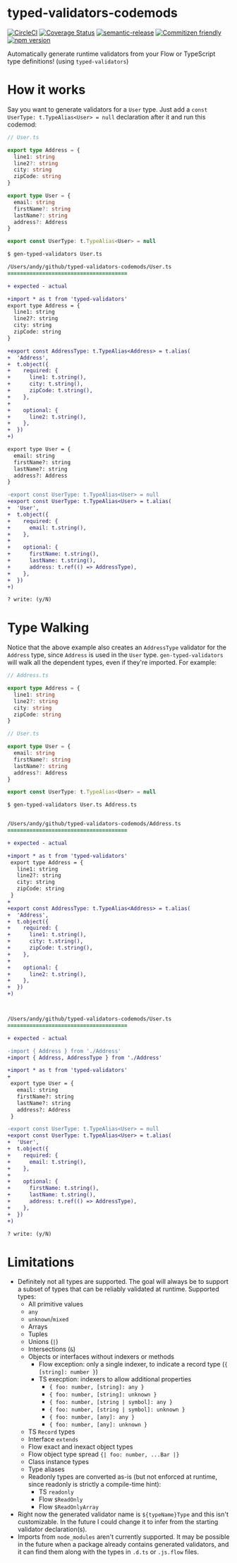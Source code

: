 # typed-validators-codemods

[![CircleCI](https://circleci.com/gh/jcoreio/typed-validators-codemods.svg?style=svg)](https://circleci.com/gh/jcoreio/typed-validators-codemods)
[![Coverage Status](https://codecov.io/gh/jcoreio/typed-validators-codemods/branch/master/graph/badge.svg)](https://codecov.io/gh/jcoreio/typed-validators-codemods)
[![semantic-release](https://img.shields.io/badge/%20%20%F0%9F%93%A6%F0%9F%9A%80-semantic--release-e10079.svg)](https://github.com/semantic-release/semantic-release)
[![Commitizen friendly](https://img.shields.io/badge/commitizen-friendly-brightgreen.svg)](http://commitizen.github.io/cz-cli/)
[![npm version](https://badge.fury.io/js/typed-validators-codemods.svg)](https://badge.fury.io/js/typed-validators-codemods)

Automatically generate runtime validators from your Flow or TypeScript type definitions! (using `typed-validators`)

# How it works

Say you want to generate validators for a `User` type. Just add a `const UserType: t.TypeAlias<User> = null` declaration
after it and run this codemod:

```ts
// User.ts

export type Address = {
  line1: string
  line2?: string
  city: string
  zipCode: string
}

export type User = {
  email: string
  firstName?: string
  lastName?: string
  address?: Address
}

export const UserType: t.TypeAlias<User> = null
```

```diff
$ gen-typed-validators User.ts

/Users/andy/github/typed-validators-codemods/User.ts
======================================

+ expected - actual

+import * as t from 'typed-validators'
export type Address = {
  line1: string
  line2?: string
  city: string
  zipCode: string
}

+export const AddressType: t.TypeAlias<Address> = t.alias(
+  'Address',
+  t.object({
+    required: {
+      line1: t.string(),
+      city: t.string(),
+      zipCode: t.string(),
+    },
+
+    optional: {
+      line2: t.string(),
+    },
+  })
+)

export type User = {
  email: string
  firstName?: string
  lastName?: string
  address?: Address
}

-export const UserType: t.TypeAlias<User> = null
+export const UserType: t.TypeAlias<User> = t.alias(
+  'User',
+  t.object({
+    required: {
+      email: t.string(),
+    },
+
+    optional: {
+      firstName: t.string(),
+      lastName: t.string(),
+      address: t.ref(() => AddressType),
+    },
+  })
+)

? write: (y/N)
```

# Type Walking

Notice that the above example also creates an `AddressType` validator for the `Address` type, since `Address` is used in the `User` type. `gen-typed-validators` will walk all the dependent
types, even if they're imported. For example:

```ts
// Address.ts

export type Address = {
  line1: string
  line2?: string
  city: string
  zipCode: string
}

// User.ts

export type User = {
  email: string
  firstName?: string
  lastName?: string
  address?: Address
}

export const UserType: t.TypeAlias<User> = null
```

```diff
$ gen-typed-validators User.ts Address.ts


/Users/andy/github/typed-validators-codemods/Address.ts
======================================

+ expected - actual

+import * as t from 'typed-validators'
 export type Address = {
   line1: string
   line2?: string
   city: string
   zipCode: string
 }
+
+export const AddressType: t.TypeAlias<Address> = t.alias(
+  'Address',
+  t.object({
+    required: {
+      line1: t.string(),
+      city: t.string(),
+      zipCode: t.string(),
+    },
+
+    optional: {
+      line2: t.string(),
+    },
+  })
+)



/Users/andy/github/typed-validators-codemods/User.ts
======================================

+ expected - actual

-import { Address } from './Address'
+import { Address, AddressType } from './Address'

+import * as t from 'typed-validators'
+
 export type User = {
   email: string
   firstName?: string
   lastName?: string
   address?: Address
 }

-export const UserType: t.TypeAlias<User> = null
+export const UserType: t.TypeAlias<User> = t.alias(
+  'User',
+  t.object({
+    required: {
+      email: t.string(),
+    },
+
+    optional: {
+      firstName: t.string(),
+      lastName: t.string(),
+      address: t.ref(() => AddressType),
+    },
+  })
+)

? write: (y/N)
```

# Limitations

- Definitely not all types are supported. The goal will always be to support a subset of types that can be reliably validated at runtime.
  Supported types:
  - All primitive values
  - `any`
  - `unknown`/`mixed`
  - Arrays
  - Tuples
  - Unions (`|`)
  - Intersections (`&`)
  - Objects or interfaces without indexers or methods
    - Flow exception: only a single indexer, to indicate a record type (`{ [string]: number }`)
    - TS execption: indexers to allow additional properties
      - `{ foo: number, [string]: any }`
      - `{ foo: number, [string]: unknown }`
      - `{ foo: number, [string | symbol]: any }`
      - `{ foo: number, [string | symbol]: unknown }`
      - `{ foo: number, [any]: any }`
      - `{ foo: number, [any]: unknown }`
  - TS `Record` types
  - Interface `extends`
  - Flow exact and inexact object types
  - Flow object type spread `{| foo: number, ...Bar |}`
  - Class instance types
  - Type aliases
  - Readonly types are converted as-is (but not enforced at runtime, since readonly is strictly a compile-time hint):
    - TS `readonly`
    - Flow `$ReadOnly`
    - Flow `$ReadOnlyArray`
- Right now the generated validator name is `${typeName}Type` and this isn't customizable. In the future I could change it to infer from the starting validator declaration(s).
- Imports from `node_modules` aren't currently supported. It may be possible in the future when a package already contains generated validators, and it can find them along with
  the types in `.d.ts` or `.js.flow` files.
